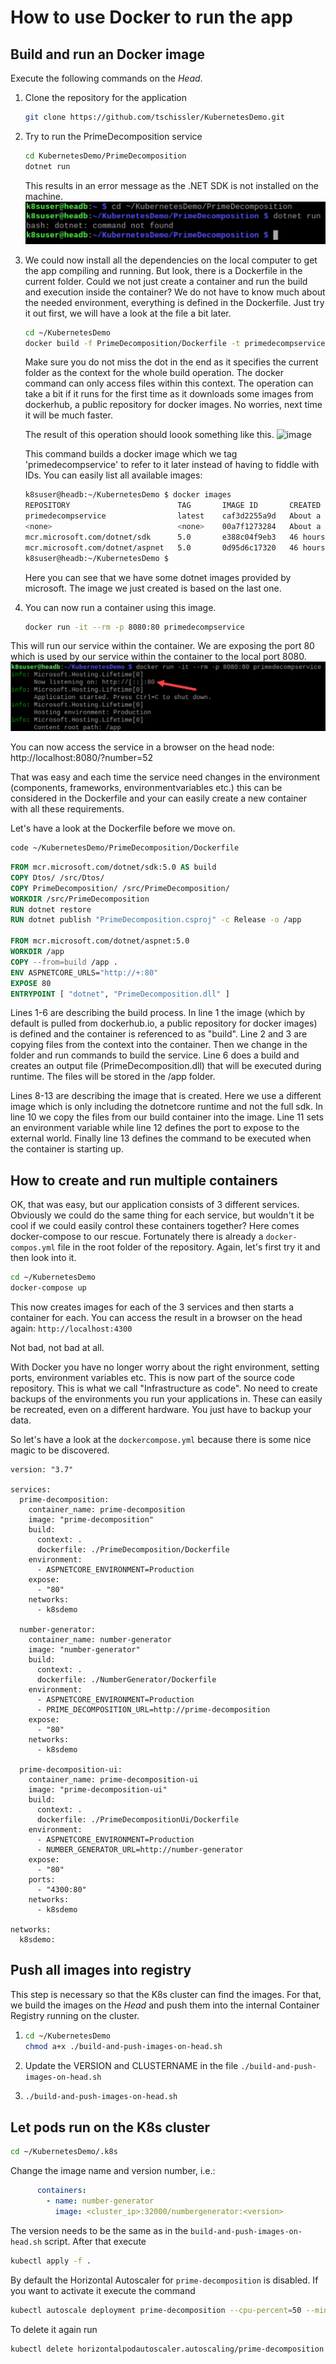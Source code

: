# How to use Docker to run the app

## Build and run an Docker image

Execute the following commands on the _Head_.

1. Clone the repository for the application
    ```bash
    git clone https://github.com/tschissler/KubernetesDemo.git
    ```
1. Try to run the PrimeDecomposition service
    ```bash
    cd KubernetesDemo/PrimeDecomposition
    dotnet run
    ```
    This results in an error message as the .NET SDK is not installed on the machine.
    ![Screenshot1](Screenshot1.png)
1. We could now install all the dependencies on the local computer to get the app compiling and running. But look, there is a Dockerfile in the current folder. Could we not just create a container and run the build and execution inside the container? We do not have to know much about the needed environment, everything is defined in the Dockerfile. Just try it out first, we will have a look at the file a bit later.
    ```bash
    cd ~/KubernetesDemo
    docker build -f PrimeDecomposition/Dockerfile -t primedecompservice .
    ```
    Make sure you do not miss the dot in the end as it specifies the current folder as the context for the whole build operation. 
    The docker command can only access files within this context. The operation can take a bit if it runs for the first time as it downloads some 
    images from dockerhub, a public repository for docker images. No worries, next time it will be much faster.
    
    The result of this operation should loook something like this.
    ![image](https://user-images.githubusercontent.com/11467601/115914576-6c971600-a472-11eb-9fd3-83b023593bf8.png)

    This command builds a docker image which we tag 'primedecompservice' to refer to it later instead of having to fiddle with IDs.
    You can easily list all available images:
    ```bash
    k8suser@headb:~/KubernetesDemo $ docker images
    REPOSITORY                        TAG       IMAGE ID       CREATED              SIZE
    primedecompservice                latest    caf3d2255a9d   About a minute ago   174MB
    <none>                            <none>    00a7f1273284   About a minute ago   576MB
    mcr.microsoft.com/dotnet/sdk      5.0       e388c04f9eb3   46 hours ago         569MB
    mcr.microsoft.com/dotnet/aspnet   5.0       0d95d6c17320   46 hours ago         174MB
    k8suser@headb:~/KubernetesDemo $ 
    ```
    Here you can see that we have some dotnet images provided by microsoft. The image we just created is based on the last one.

1. You can now run a container using this image.
    ```bash
    docker run -it --rm -p 8080:80 primedecompservice
    ```

This will run our service within the container. We are exposing the port 80 which is used by our service within the container to the local port 8080.
![Screenshot2](Screenshot2.png)

You can now access the service in a browser on the head node: http://localhost:8080/?number=52

That was easy and each time the service need changes in the environment (components, frameworks, environmentvariables etc.) this can be 
considered in the Dockerfile and your can easily create a new container with all these requirements.

Let's have a look at the Dockerfile before we move on. 

```bash
code ~/KubernetesDemo/PrimeDecomposition/Dockerfile 
```

```dockerfile
FROM mcr.microsoft.com/dotnet/sdk:5.0 AS build
COPY Dtos/ /src/Dtos/
COPY PrimeDecomposition/ /src/PrimeDecomposition/
WORKDIR /src/PrimeDecomposition
RUN dotnet restore
RUN dotnet publish "PrimeDecomposition.csproj" -c Release -o /app

FROM mcr.microsoft.com/dotnet/aspnet:5.0
WORKDIR /app
COPY --from=build /app .
ENV ASPNETCORE_URLS="http://+:80"
EXPOSE 80
ENTRYPOINT [ "dotnet", "PrimeDecomposition.dll" ]
```

Lines 1-6 are describing the build process. In line 1 the image (which by default is pulled from dockerhub.io, 
a public repository for docker images) is defined and the container is referenced to as "build".
Line 2 and 3 are copying files from the context into the container. Then we change in the folder and 
run commands to build the service. Line 6 does a build and creates an output file (PrimeDecomposition.dll) that
will be executed during runtime. The files will be stored in the /app folder.

Lines 8-13 are describing the image that is created. Here we use a different image which is only including the dotnetcore 
runtime and not the full sdk. In line 10 we copy the files from our build container into the image. Line 11 sets an environment 
variable while line 12 defines the port to expose to the external world. Finally line 13 defines the command to be executed 
when the container is starting up.

## How to create and run multiple containers
OK, that was easy, but our application consists of 3 different services. Obviously we could do the same thing for each service, 
but wouldn't it be cool if we could easily control these containers together? Here comes docker-compose to our rescue.
Fortunately there is already a `docker-compos.yml` file in the root folder of the repository. Again, let's first try it and then look into it.

```bash
cd ~/KubernetesDemo
docker-compose up
```
This now creates images for each of the 3 services and then starts a container for each. You can access the result in a browser on the head again:
`http://localhost:4300`

Not bad, not bad at all. 

With Docker you have no longer worry about the right environment, setting ports, environment variables etc. This is now part of the source code repository. 
This is what we call "Infrastructure as code". No need to create backups of the environments you run your applications in. These can easily be recreated, even on a different hardware. You just have to backup your data.

So let's have a look at the `dockercompose.yml` because there is some nice magic to be discovered.

```javascript=
version: "3.7"

services:
  prime-decomposition:
    container_name: prime-decomposition
    image: "prime-decomposition"
    build:
      context: .
      dockerfile: ./PrimeDecomposition/Dockerfile
    environment:
      - ASPNETCORE_ENVIRONMENT=Production
    expose:
      - "80"
    networks:
      - k8sdemo

  number-generator:
    container_name: number-generator
    image: "number-generator"
    build:
      context: .
      dockerfile: ./NumberGenerator/Dockerfile
    environment:
      - ASPNETCORE_ENVIRONMENT=Production
      - PRIME_DECOMPOSITION_URL=http://prime-decomposition
    expose:
      - "80"
    networks:
      - k8sdemo

  prime-decomposition-ui:
    container_name: prime-decomposition-ui
    image: "prime-decomposition-ui"
    build:
      context: .
      dockerfile: ./PrimeDecompositionUi/Dockerfile
    environment:
      - ASPNETCORE_ENVIRONMENT=Production
      - NUMBER_GENERATOR_URL=http://number-generator
    expose:
      - "80"
    ports:
      - "4300:80"
    networks:
      - k8sdemo
        
networks:
  k8sdemo:
```












## Push all images into registry
This step is necessary so that the K8s cluster can find the images. For that, we build the images on the _Head_ and push them into the internal Container Registry running on the cluster.

1.
    ```bash
    cd ~/KubernetesDemo
    chmod a+x ./build-and-push-images-on-head.sh
    ```
1. Update the VERSION and CLUSTERNAME in the file `./build-and-push-images-on-head.sh`
1.
    ```bash
    ./build-and-push-images-on-head.sh
    ```

## Let pods run on the K8s cluster
```bash
cd ~/KubernetesDemo/.k8s
```
Change the image name and version number, i.e.:
```yml
      containers:
        - name: number-generator
          image: <cluster_ip>:32000/numbergenerator:<version>
```
The version needs to be the same as in the `build-and-push-images-on-head.sh` script. After that execute
```bash
kubectl apply -f .
```

By default the Horizontal Autoscaler for `prime-decomposition` is disabled. If you want to activate it execute the command
```bash
kubectl autoscale deployment prime-decomposition --cpu-percent=50 --min=1 --max=12
```
To delete it again run
```bash
kubectl delete horizontalpodautoscaler.autoscaling/prime-decomposition
```

